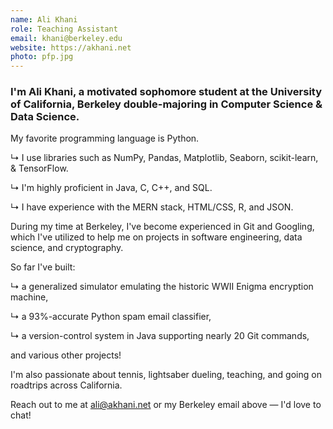 ```yaml
---
name: Ali Khani
role: Teaching Assistant
email: khani@berkeley.edu
website: https://akhani.net
photo: pfp.jpg
---
```


### I'm **Ali Khani**, a motivated sophomore student at the University of California, Berkeley double-majoring in Computer Science & Data Science.

My favorite programming language is Python.

↳ I use libraries such as NumPy, Pandas, Matplotlib, Seaborn, scikit-learn, & TensorFlow. 

↳ I'm highly proficient in Java, C, C++, and SQL.

↳ I have experience with the MERN stack, HTML/CSS, R, and JSON.


During my time at Berkeley, I've become experienced in Git and Googling, which I've utilized to help me on projects in software engineering, data science, and cryptography. 


So far I've built:

↳ a generalized simulator emulating the historic WWII Enigma encryption machine,

↳ a 93%-accurate Python spam email classifier,

↳ a version-control system in Java supporting nearly 20 Git commands,

and various other projects!

I'm also passionate about tennis, lightsaber dueling, teaching, and going on roadtrips across California.


Reach out to me at [ali@akhani.net](mailto:ali@akhani.net) or my Berkeley email above — I'd love to chat!

